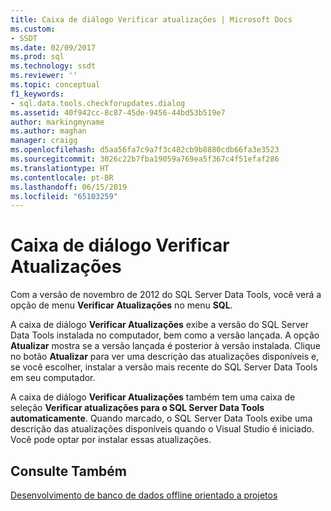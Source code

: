 ```yaml
---
title: Caixa de diálogo Verificar atualizações | Microsoft Docs
ms.custom:
- SSDT
ms.date: 02/09/2017
ms.prod: sql
ms.technology: ssdt
ms.reviewer: ''
ms.topic: conceptual
f1_keywords:
- sql.data.tools.checkforupdates.dialog
ms.assetid: 40f942cc-8c87-45de-9456-44bd53b519e7
author: markingmyname
ms.author: maghan
manager: craigg
ms.openlocfilehash: d5aa56fa7c9a7f3c482cb9b8880cdb66fa3e3523
ms.sourcegitcommit: 3026c22b7fba19059a769ea5f367c4f51efaf286
ms.translationtype: HT
ms.contentlocale: pt-BR
ms.lasthandoff: 06/15/2019
ms.locfileid: "65103259"
---
```

# <a name="check-for-updates-dialog-box"></a>Caixa de diálogo Verificar Atualizações
Com a versão de novembro de 2012 do SQL Server Data Tools, você verá a opção de menu **Verificar Atualizações** no menu **SQL**.  
  
A caixa de diálogo **Verificar Atualizações** exibe a versão do SQL Server Data Tools instalada no computador, bem como a versão lançada. A opção **Atualizar** mostra se a versão lançada é posterior à versão instalada. Clique no botão **Atualizar** para ver uma descrição das atualizações disponíveis e, se você escolher, instalar a versão mais recente do SQL Server Data Tools em seu computador.  
  
A caixa de diálogo **Verificar Atualizações** também tem uma caixa de seleção **Verificar atualizações para o SQL Server Data Tools automaticamente**. Quando marcado, o SQL Server Data Tools exibe uma descrição das atualizações disponíveis quando o Visual Studio é iniciado. Você pode optar por instalar essas atualizações.  
  
## <a name="see-also"></a>Consulte Também  
[Desenvolvimento de banco de dados offline orientado a projetos](../ssdt/project-oriented-offline-database-development.md)  
  
